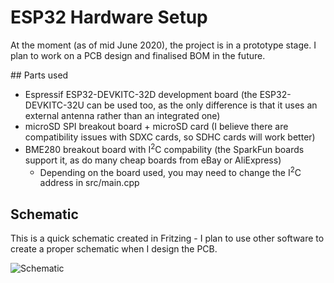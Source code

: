 # ESP32 Hardware Setup

At the moment (as of mid June 2020), the project is in a prototype stage. I plan to work on a PCB design and finalised BOM in the future.

## Parts used

- Espressif ESP32-DEVKITC-32D development board (the ESP32-DEVKITC-32U can be used too, as the only difference is that it uses an external antenna rather than an integrated one)
- microSD SPI breakout board + microSD card (I believe there are compatibility issues with SDXC cards, so SDHC cards will work better)
- BME280 breakout board with I<sup>2</sup>C compability (the SparkFun boards support it, as do many cheap boards from eBay or AliExpress)
  - Depending on the board used, you may need to change the I<sup>2</sup>C address in src/main.cpp

## Schematic

This is a quick schematic created in Fritzing - I plan to use other software to create a proper schematic when I design the PCB.

![Schematic](https://lh3.googleusercontent.com/l7B37R2WasyRuEfZulgA3QtJMyHMdDcoTcWZWvtUMvGT4Hj5U_-7B9puqe9Ui-31QzU1ZrHoJ5oTRITa_ZwlSsmdDEcacD_6zieAyuYBzCFM8YGilLWG5XD5xwLgMeaWGPWTCDNdUBaJKohQ_8uCcxMwOR_3UdC5VsySVva-mT6Tna3A97AHZcyR8kvxFbGJEoMNCq7oWljGqeez7roSlWZeKAXHjYqCe1dSpjLb2GRwGyDAG6sPOpKvlbHfxMsZlHHQ5WMnlyyxN9il6xpGChtdHJr87habsaHt4Y_VJ6pYVxJ6JZ8s8qucLI9_jYz0ciGZm4HByPv0b1nttSX4ttFQBfGqjaSevRCdZ5zykNI-1kq3IjVWyju-bQ-AtSmGsQABdp67lFprKULGVz0cKGu0nLVUXn6VWfrlTMnzKVCZG6yPpxJvyaz_BFtlzwIjQNnPqLabs7oW4re-hsQhCmmbXcD7cHmPCoFMapZyWH6k09qxg8mnIPn13W5ZoCDOCrnfKSb12vGaWyZXrfJ3V3b3bRsiFl_XocAWzGqfejNLT1ps3SwPW2T0qqTMnyrPVq2yD0OSKLewbe67UyKF4XtE_Cs5C0LGSD8YWAe0e74ExTAXuy_DkqCf3x_mpWn7F-v78k1b7N76Kb3h54MuqQRf7i1IsFLoDCJgTnBqP8PVRiblhCjc0zswpTnQ5w=w925-h869-no?authuser=0 "Schematic")